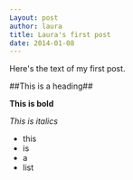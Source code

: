 ```yaml
---
Layout: post
author: laura
title: Laura's first post
date: 2014-01-08
---
```


Here's the text of my first post.

##This is a heading##

**This is bold**

*This is italics*

* this
* is
* a
* list

